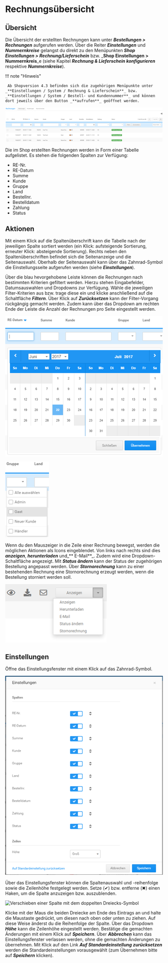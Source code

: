 # Rechnungsübersicht

## Übersicht

Die Übersicht der erstellten Rechnungen kann unter _**Bestellungen \> Rechnungen**_ aufgerufen werden. Über die Reiter _**Einstellungen**_ und _**Nummernkreise**_ gelangst du direkt zu den Menüpunkten _**Shop Einstellungen \> Rechnung/Lieferschein**_ bzw. _**Shop Einstellungen \> Nummernkreis**_e \(siehe Kapitel _**Rechnung & Lieferschein konfigurieren**_ respektive _**Nummernkreise**_\).

!!! note "Hinweis"

	 Ab Shopversion 4.3 befinden sich die zugehörigen Menüpunkte unter _**Einstellungen / System / Rechnung & Lieferschein**_ bzw. _**Einstellungen / System / Bestell- und Kundennummer**_ und können dort jeweils über den Button _**aufrufen**_ geöffnet werden.

![](../../Bilder/Abb220_Rechnungsuebersicht.png "Rechnungsübersicht")

Die im Shop erstellten Rechnungen werden in Form einer Tabelle aufgelistet. Es stehen die folgenden Spalten zur Verfügung:

-   RE-Nr.
-   RE-Datum
-   Summe
-   Kunde
-   Gruppe
-   Land
-   Bestellnr.
-   Bestelldatum
-   Zahlung
-   Status

## Aktionen

Mit einem Klick auf die Spaltenüberschrift kann die Tabelle nach der jeweiligen Spalte sortiert werden \(ein Klick: aufsteigende Sortierung, erneuter Klick: absteigende Sortierung\). Rechts neben den Spaltenüberschriften befindet sich die Seitenanzeige und die Seitenauswahl. Oberhalb der Seitenauswahl kann über das Zahnrad-Symbol die Einstellungsseite aufgerufen werden \(siehe _**Einstellungen**_\).

Über die blau hevorgehobene Leiste können die Rechnungen nach bestimmten Kriterien gefiltert werden. Hierzu stehen Eingabefelder, Datumsauswahlen und Dropdowns zur Verfügung. Wähle die jeweiligen Filter-Kriterien aus bzw. trage diese ein und klicke anschließend auf die Schaltfläche _**Filtern**_. Über Klick auf _**Zurücksetzen**_ kann der Filter-Vorgang rückgängig gemacht werden. Zudem kann über das Dropdown am rechten Ende der Leiste die Anzahl der Rechnungen pro Seite eingestellt werden.

![](../../Bilder/Abb222_RechnungsuebersichtDatePicker.png "Filtern mit Datumsauswahl")

![](../../Bilder/Abb223_RechnungsuebersichtDropdownGruppe.png "Filtern mit Dropdown")

Wenn du den Mauszeiger in die Zeile einer Rechnung bewegst, werden die möglichen Aktionen als Icons eingeblendet. Von links nach rechts sind dies _**anzeigen**_, _**herunterladen**_ und_** E-Mail**_. Zudem wird eine Dropdown-Schaltfläche angezeigt. Mit _**Status ändern**_ kann der Status der zugehörigen Bestellung angepasst werden. Über _**Stornorechnung**_ kann zu einer bestehenden Rechnung eine Stornorechnung erzeugt werden, wenn die Bestellung storniert werden soll.

![](../../Bilder/Abb224_RechnungsuebersichtAktionen.png "Aktionen für Rechnungen")

## Einstellungen

Öffne das Einstellungsfenster mit einem Klick auf das Zahnrad-Symbol.

![](../../Bilder/Abb221_RechnungsuebersichtEinstellungen.png "Einstellungen für _**Rechnungsübersicht**_")

Über das Einstellungsfenster können die Spaltenauswahl und -reihenfolge sowie die Zeilenhöhe festgelegt werden. Setze \(✔\) bzw. entferne \(✖\) einen Haken, um die Spalte anzuzeigen bzw. auszublenden.

![](../../Bilder/RechnungEinstellungEintragVerschieben_.png "Verschieben einer Spalte mit dem doppelten
      Dreiecks-Symbol")

Klicke mit der Maus die beiden Dreiecke am Ende des Eintrags an und halte die Maustaste gedrückt, um diesen nach oben oder unten zu ziehen. Auf diese Weise änderst du die Reihenfolge der Spalte. Über das Dropdown _**Höhe**_ kann die Zeilenhöhe eingestellt werden. Bestätige die gemachten Änderungen mit einem Klick auf _**Speichern**_. Über _**Abbrechen**_ kann das Einstellungsfenster verlassen werden, ohne die gemachten Änderungen zu übernehmen. Mit Klick auf den Link _**Auf Standardeinstellung zurücksetzen**_ werden die Standardeinstellungen vorausgewählt \(zum Übernehmen bitte auf _**Speichern**_ klicken\).
